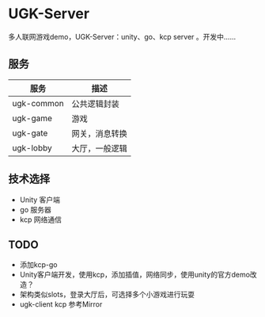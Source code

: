 # UGK-Server

多人联网游戏demo，UGK-Server：unity、go、kcp server 。开发中......

## 服务

| 服务	        | 描述      |
|------------|---------|
| ugk-common | 公共逻辑封装  |
| ugk-game   | 游戏      |
| ugk-gate   | 网关，消息转换 |
| ugk-lobby  | 大厅，一般逻辑 |



## 技术选择
* Unity 客户端
* go 服务器
* kcp 网络通信


## TODO
* 添加kcp-go
* Unity客户端开发，使用kcp，添加插值，网络同步，使用unity的官方demo改造？
* 架构类似slots，登录大厅后，可选择多个小游戏进行玩耍
* ugk-client kcp 参考Mirror

